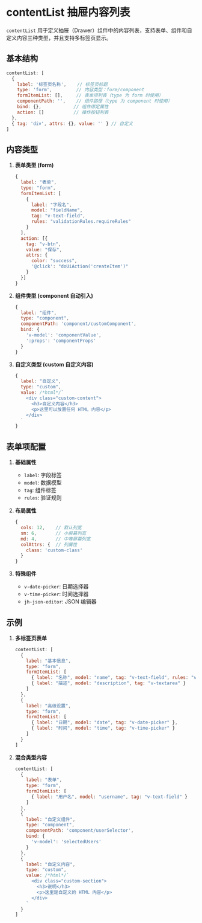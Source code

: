 # contentList 抽屉内容列表

`contentList` 用于定义抽屉（Drawer）组件中的内容列表，支持表单、组件和自定义内容三种类型，并且支持多标签页显示。

## 基本结构

```javascript
contentList: [
  {
    label: '标签页名称',    // 标签页标题
    type: 'form',         // 内容类型：form/component
    formItemList: [],     // 表单项列表（type 为 form 时使用）
    componentPath: '',    // 组件路径（type 为 component 时使用）
    bind: {},            // 组件绑定属性
    action: []           // 操作按钮列表
  },
  { tag: 'div', attrs: {}, value: '' } // 自定义
]
```

## 内容类型

1. **表单类型 (form)**
   ```javascript
   {
     label: "表单",
     type: "form",
     formItemList: [
       {
         label: "字段名",
         model: "fieldName",
         tag: "v-text-field",
         rules: "validationRules.requireRules"
       }
     ],
     action: [{
       tag: "v-btn",
       value: "保存",
       attrs: {
         color: "success",
         '@click': "doUiAction('createItem')"
       }
     }]
   }
   ```

2. **组件类型 (component 自动引入)**
   ```javascript
   {
     label: "组件",
     type: "component",
     componentPath: 'component/customComponent',
     bind: {
       'v-model': 'componentValue',
       ':props': 'componentProps'
     }
   }
   ```

3. **自定义类型 (custom 自定义内容)**
   ```javascript
   {
     label: "自定义",
     type: "custom",
     value: /*html*/`
       <div class="custom-content">
         <h3>自定义内容</h3>
         <p>这里可以放置任何 HTML 内容</p>
       </div>
     `
   }
   ```

## 表单项配置

1. **基础属性**
   - `label`: 字段标签
   - `model`: 数据模型
   - `tag`: 组件标签
   - `rules`: 验证规则

2. **布局属性**
   ```javascript
   {
     cols: 12,    // 默认列宽
     sm: 6,       // 小屏幕列宽
     md: 4,       // 中等屏幕列宽
     colAttrs: {  // 列属性
       class: 'custom-class'
     }
   }
   ```

3. **特殊组件**
   - `v-date-picker`: 日期选择器
   - `v-time-picker`: 时间选择器
   - `jh-json-editor`: JSON 编辑器

## 示例

1. **多标签页表单**
   ```javascript
   contentList: [
     {
       label: "基本信息",
       type: "form",
       formItemList: [
         { label: "名称", model: "name", tag: "v-text-field", rules: "validationRules.requireRules" },
         { label: "描述", model: "description", tag: "v-textarea" }
       ]
     },
     {
       label: "高级设置",
       type: "form",
       formItemList: [
         { label: "日期", model: "date", tag: "v-date-picker" },
         { label: "时间", model: "time", tag: "v-time-picker" }
       ]
     }
   ]
   ```

2. **混合类型内容**
   ```javascript
   contentList: [
     {
       label: "表单",
       type: "form",
       formItemList: [
         { label: "用户名", model: "username", tag: "v-text-field" }
       ]
     },
     {
       label: "自定义组件",
       type: "component",
       componentPath: 'component/userSelector',
       bind: {
         'v-model': 'selectedUsers'
       }
     },
     {
       label: "自定义内容",
       type: "custom",
       value: /*html*/`
         <div class="custom-section">
           <h3>说明</h3>
           <p>这里是自定义的 HTML 内容</p>
         </div>
       `
     }
   ]
   ```